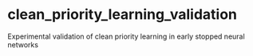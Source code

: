 # clean_priority_learning_validation
Experimental validation of clean priority learning in early stopped neural networks
